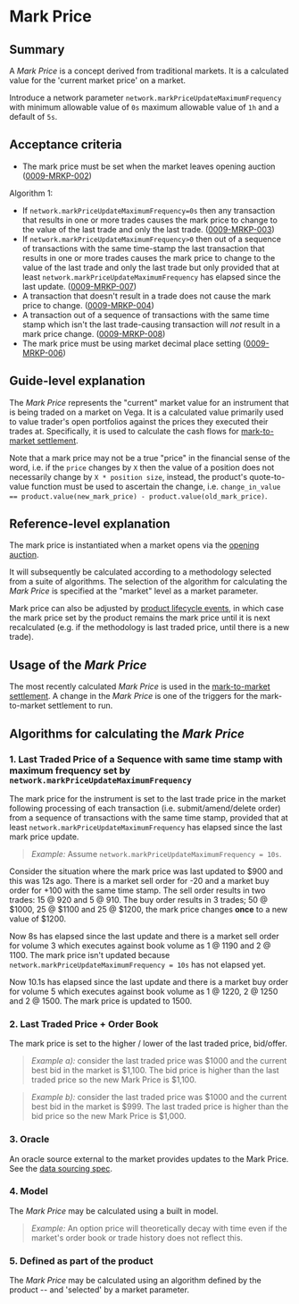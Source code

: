 # Mark Price

## Summary

A *Mark Price* is a concept derived from traditional markets.  It is a calculated value for the 'current market price' on a market.

Introduce a network parameter `network.markPriceUpdateMaximumFrequency` with minimum allowable value of `0s` maximum allowable value of `1h` and a default of `5s`.

## Acceptance criteria

- The mark price must be set when the market leaves opening auction  (<a name="0009-MRKP-002" href="#0009-MRKP-002">0009-MRKP-002</a>)

Algorithm 1:

- If `network.markPriceUpdateMaximumFrequency=0s` then any transaction that results in one or more trades causes the mark price to change to the value of the last trade and only the last trade. (<a name="0009-MRKP-003" href="#0009-MRKP-003">0009-MRKP-003</a>)
- If `network.markPriceUpdateMaximumFrequency>0` then out of a sequence of transactions with the same time-stamp the last transaction that results in one or more trades causes the mark price to change to the value of the last trade and only the last trade but only provided that at least `network.markPriceUpdateMaximumFrequency` has elapsed since the last update. (<a name="0009-MRKP-007" href="#0009-MRKP-007">0009-MRKP-007</a>)
- A transaction that doesn't result in a trade does not cause the mark price to change. (<a name="0009-MRKP-004" href="#0009-MRKP-004">0009-MRKP-004</a>)
- A transaction out of a sequence of transactions with the same time stamp which isn't the last trade-causing transaction will *not* result in a mark price change. (<a name="0009-MRKP-008" href="#0009-MRKP-008">0009-MRKP-008</a>)
- The mark price must be using market decimal place setting (<a name="0009-MRKP-006" href="#0009-MRKP-006">0009-MRKP-006</a>)

## Guide-level explanation

The *Mark Price* represents the "current" market value for an instrument that is being traded on a market on Vega. It is a calculated value primarily used to value trader's open portfolios against the prices they executed their trades at. Specifically, it is used to calculate the cash flows for [mark-to-market settlement](./0003-MTMK-mark_to_market_settlement.md).

Note that a mark price may not be a true "price" in the financial sense of the word, i.e. if the `price` changes by `X` then the value of a position does not necessarily change by `X * position size`, instead, the product's quote-to-value function must be used to ascertain the change, i.e. `change_in_value == product.value(new_mark_price) - product.value(old_mark_price)`.

## Reference-level explanation

The mark price is instantiated when a market opens via the [opening auction](./0026-AUCT-auctions.md).

It will subsequently be calculated according to a methodology selected from a suite of algorithms. The selection of the algorithm for calculating the *Mark Price* is specified at the "market" level as a market parameter.

Mark price can also be adjusted by [product lifecycle events](./0051-PROD-product.md), in which case the mark price set by the product remains the mark price until it is next recalculated (e.g. if the methodology is last traded price, until there is a new trade).

## Usage of the *Mark Price*

The most recently calculated *Mark Price* is used in the [mark-to-market settlement](./0003-MTMK-mark_to_market_settlement.md).  A change in the *Mark Price* is one of the triggers for the mark-to-market settlement to run.

## Algorithms for calculating the *Mark Price*

### 1. Last Traded Price of a Sequence with same time stamp with maximum frequency set by `network.markPriceUpdateMaximumFrequency`

 The mark price for the instrument is set to the last trade price in the market following processing of each transaction (i.e. submit/amend/delete order) from a sequence of transactions with the same time stamp, provided that at least `network.markPriceUpdateMaximumFrequency` has elapsed since the last mark price update.

 >*Example:* Assume `network.markPriceUpdateMaximumFrequency = 10s`.

 Consider the situation where the mark price was last updated to $900 and this was 12s ago. There is a market sell order for -20 and a market buy order for +100 with the same time stamp. The sell order results in two trades: 15 @ 920 and 5 @ 910. The buy order results in 3 trades; 50 @ $1000, 25 @ $1100 and 25 @ $1200, the mark price changes **once** to a new value of $1200.

 Now 8s has elapsed since the last update and there is a market sell order for volume 3 which executes against book volume as 1 @ 1190 and 2 @ 1100.
 The mark price isn't updated because `network.markPriceUpdateMaximumFrequency = 10s` has not elapsed yet.

 Now 10.1s has elapsed since the last update and there is a market buy order for volume 5 which executes against book volume as 1 @ 1220, 2 @ 1250 and 2 @ 1500. The mark price is updated to 1500.

### 2. Last Traded Price + Order Book
The mark price is set to the higher / lower of the last traded price, bid/offer.

>*Example a):* consider the last traded price was $1000 and the current best bid in the market is $1,100. The bid price is higher than the last traded price so the new Mark Price is $1,100.

>*Example b):* consider the last traded price was $1000 and the current best bid in the market is $999. The last traded price is higher than the bid price so the new Mark Price is $1,000.

 ### 3. Oracle

 An oracle source external to the market provides updates to the Mark Price. See the [data sourcing spec](./0045-DSRC-data_sourcing.md).

 ### 4. Model

 The *Mark Price* may be calculated using a built in model.

 >*Example:* An option price will theoretically decay with time even if the market's order book or trade history does not reflect this.

 ### 5. Defined as part of the product

  The *Mark Price* may be calculated using an algorithm defined by the product -- and 'selected' by a market parameter.
